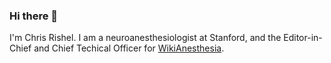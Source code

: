 ### Hi there 👋

I'm Chris Rishel. I am a neuroanesthesiologist at Stanford, and the Editor-in-Chief and Chief Techical Officer for [WikiAnesthesia](https://wikianesthesia.org/).
<!--
**chrisrishel/chrisrishel** is a ✨ _special_ ✨ repository because its `README.md` (this file) appears on your GitHub profile.

Here are some ideas to get you started:

- 🔭 I’m currently working on ...
- 🌱 I’m currently learning ...
- 👯 I’m looking to collaborate on ...
- 🤔 I’m looking for help with ...
- 💬 Ask me about ...
- 📫 How to reach me: ...
- 😄 Pronouns: ...
- ⚡ Fun fact: ...
-->
